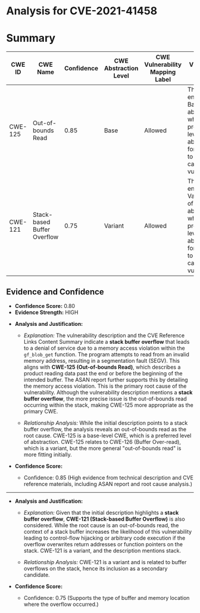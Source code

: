 # Analysis for CVE-2021-41458

# Summary
| CWE ID | CWE Name | Confidence | CWE Abstraction Level | CWE Vulnerability Mapping Label | CWE-Vulnerability Mapping Notes |
|---|---|---|---|---|---|
| CWE-125 | Out-of-bounds Read | 0.85 | Base | Allowed | This CWE entry is at the Base level of abstraction, which is a preferred level of abstraction for mapping to the root causes of vulnerabilities. |
| CWE-121 | Stack-based Buffer Overflow | 0.75 | Variant | Allowed | This CWE entry is at the Variant level of abstraction, which is a preferred level of abstraction for mapping to the root causes of vulnerabilities. |

## Evidence and Confidence

*   **Confidence Score:** 0.80
*   **Evidence Strength:** HIGH

- **Analysis and Justification:**  
  - *Explanation:* The vulnerability description and the CVE Reference Links Content Summary indicate a **stack buffer overflow** that leads to a denial of service due to a memory access violation within the `gf_blob_get` function. The program attempts to read from an invalid memory address, resulting in a segmentation fault (SEGV). This aligns with **CWE-125 (Out-of-bounds Read)**, which describes a product reading data past the end or before the beginning of the intended buffer. The ASAN report further supports this by detailing the memory access violation. This is the primary root cause of the vulnerability. Although the vulnerability description mentions a **stack buffer overflow**, the more precise issue is the out-of-bounds read occurring within the stack, making CWE-125 more appropriate as the primary CWE.

  - *Relationship Analysis:* While the initial description points to a stack buffer overflow, the analysis reveals an out-of-bounds read as the root cause. CWE-125 is a base-level CWE, which is a preferred level of abstraction. CWE-125 relates to CWE-126 (Buffer Over-read), which is a variant, but the more general "out-of-bounds read" is more fitting initially.

- **Confidence Score:**  
  - Confidence: 0.85 (High evidence from technical description and CVE reference materials, including ASAN report and root cause analysis.)

---
- **Analysis and Justification:**  
  - *Explanation:* Given that the initial description highlights a **stack buffer overflow**, **CWE-121 (Stack-based Buffer Overflow)** is also considered. While the root cause is an out-of-bounds read, the context of a stack buffer increases the likelihood of this vulnerability leading to control-flow hijacking or arbitrary code execution if the overflow overwrites return addresses or function pointers on the stack. CWE-121 is a variant, and the description mentions stack.

  - *Relationship Analysis:* CWE-121 is a variant and is related to buffer overflows on the stack, hence its inclusion as a secondary candidate.

- **Confidence Score:**  
  - Confidence: 0.75 (Supports the type of buffer and memory location where the overflow occurred.)